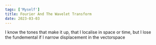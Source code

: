 ```yaml
---
tags: ['Myself']
title: Fourier And The Wavelet Transform
date: 2023-03-03
---
```


I know the tones that make it up,
that I localise in space or time,
but I lose the fundemental if
I narrow displacement
in the vectorspace
